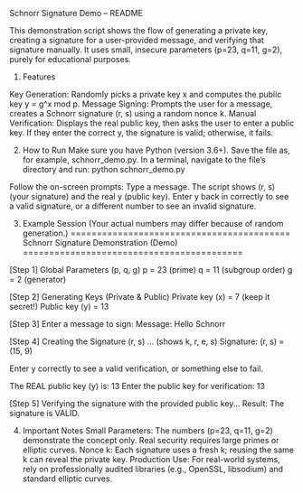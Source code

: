 Schnorr Signature Demo – README

This demonstration script shows the flow of generating a private key, creating a signature for a user-provided message, and verifying that signature manually. It uses small, insecure parameters (p=23, q=11, g=2), purely for educational purposes.

1. Features

Key Generation: Randomly picks a private key x and computes the public key y = g^x mod p.
Message Signing: Prompts the user for a message, creates a Schnorr signature (r, s) using a random nonce k.
Manual Verification: Displays the real public key, then asks the user to enter a public key. If they enter the correct y, the signature is valid; otherwise, it fails.



2. How to Run
Make sure you have Python (version 3.6+).
Save the file as, for example, schnorr_demo.py.
In a terminal, navigate to the file’s directory and run:
python schnorr_demo.py

Follow the on-screen prompts:
Type a message.
The script shows (r, s) (your signature) and the real y (public key).
Enter y back in correctly to see a valid signature, or a different number to see an invalid signature.




3. Example Session
(Your actual numbers may differ because of random generation.)
==========================================
  Schnorr Signature Demonstration (Demo)
==========================================

[Step 1] Global Parameters (p, q, g)
  p = 23 (prime)
  q = 11 (subgroup order)
  g = 2 (generator)

[Step 2] Generating Keys (Private & Public)
  Private key (x) = 7   (keep it secret!)
  Public key (y)  = 13

[Step 3] Enter a message to sign:
Message: Hello Schnorr

[Step 4] Creating the Signature (r, s)
  ... (shows k, r, e, s)
  Signature: (r, s) = (15, 9)

Enter y correctly to see a valid verification, or something else to fail.

The REAL public key (y) is: 13
Enter the public key for verification: 13

[Step 5] Verifying the signature with the provided public key...
Result: The signature is VALID.



4. Important Notes
Small Parameters: The numbers (p=23, q=11, g=2) demonstrate the concept only. Real security requires large primes or elliptic curves.
Nonce k: Each signature uses a fresh k; reusing the same k can reveal the private key.
Production Use: For real-world systems, rely on professionally audited libraries (e.g., OpenSSL, libsodium) and standard elliptic curves.
